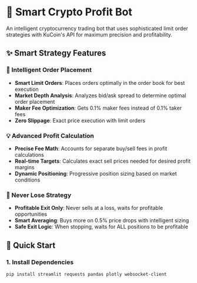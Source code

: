 # 🤖 Smart Crypto Profit Bot

An intelligent cryptocurrency trading bot that uses sophisticated limit order strategies with KuCoin's API for maximum precision and profitability.

## ✨ Smart Strategy Features

### 🎯 Intelligent Order Placement
- **Smart Limit Orders**: Places orders optimally in the order book for best execution
- **Market Depth Analysis**: Analyzes bid/ask spread to determine optimal order placement
- **Maker Fee Optimization**: Gets 0.1% maker fees instead of 0.1% taker fees
- **Zero Slippage**: Exact price execution with limit orders

### 💡 Advanced Profit Calculation
- **Precise Fee Math**: Accounts for separate buy/sell fees in profit calculations
- **Real-time Targets**: Calculates exact sell prices needed for desired profit margins
- **Dynamic Positioning**: Progressive position sizing based on market conditions

### 🔄 Never Lose Strategy
- **Profitable Exit Only**: Never sells at a loss, waits for profitable opportunities
- **Smart Averaging**: Buys more on 0.5% price drops with intelligent sizing
- **Safe Exit Logic**: When stopping, waits for ALL positions to be profitable

## 🚀 Quick Start

### 1. Install Dependencies
```bash
pip install streamlit requests pandas plotly websocket-client